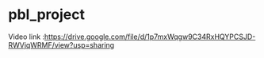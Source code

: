 # pbl_project

Video link :https://drive.google.com/file/d/1p7mxWqgw9C34RxHQYPCSJD-RWVjqWRMF/view?usp=sharing

